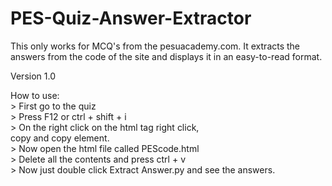 # PES-Quiz-Answer-Extractor
This only works for MCQ's from the pesuacademy.com.
It extracts the answers from the code of the site
and displays it in an easy-to-read format.

Version 1.0

How to use:<br />
    > First go to the quiz      <br />
    > Press F12 or ctrl + shift + i     <br />
    > On the right click on the html tag right click,     <br />
      copy and copy element.        <br />
    > Now open the html file called PEScode.html        <br />
    > Delete all the contents and press ctrl + v        <br />
    > Now just double click Extract Answer.py and see the answers.      <br />
